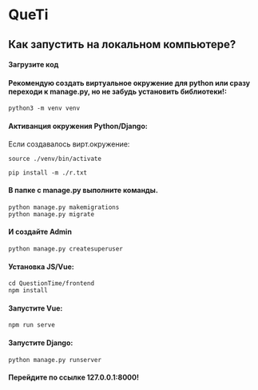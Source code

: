 # QueTi

## Как запустить на локальном компьютере?

#### Загрузите код

#### Рекомендую создать виртуальное окружение для python или сразу переходи к manage.py, но не забудь установить библиотеки!:
```
python3 -m venv venv
```

#### Активанция окружения Python/Django:

Если создавалось вирт.окружение:
```
source ./venv/bin/activate 
```
```
pip install -m ./r.txt
```

#### В папке с manage.py выполните команды.

```
python manage.py makemigrations
python manage.py migrate
```

#### И создайте Admin

```
python manage.py createsuperuser
```

#### Установка JS/Vue:
```
cd QuestionTime/frontend
npm install
```

#### Запустите Vue:
```
npm run serve
```

#### Запустите Django:
```
python manage.py runserver
```

#### Перейдите по ссылке 127.0.0.1:8000!
